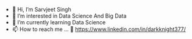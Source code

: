 - 👋 Hi, I’m Sarvjeet Singh
- 👀 I’m interested in Data Science And Big Data
- 🌱 I’m currently learning Data Science
- 📫 How to reach me ...
  🔗 https://www.linkedin.com/in/darkknight377/
  

<!---
darkknight377/darkknight377 is a ✨ special ✨ repository because its `README.md` (this file) appears on your GitHub profile.
You can click the Preview link to take a look at your changes.
--->
